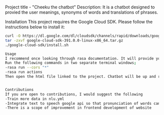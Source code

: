 Project title - "Cheeku the chatbot"
Description: It is a chatbot designed to provied the user meanings, synonyms of words and translations of phrases.

Installation
This project requires the Google Cloud SDK. Please follow the instructions below to install it:

```sh
curl -O https://dl.google.com/dl/cloudsdk/channels/rapid/downloads/google-cloud-sdk-391.0.0-linux-x86_64.tar.gz
tar -zxvf google-cloud-sdk-391.0.0-linux-x86_64.tar.gz
./google-cloud-sdk/install.sh

Usage
I recommend once looking through rasa documentation. It will provide you with an understanding of how the project works.For usinh the chatbot you can go through the following steps:
Run the following commands in two separate terminal windows;
-rasa run --cors "*"
-rasa run actions
Then open the html file linked to the project. Chatbot will be up and running in the default web browser.


Contributions
If you are open to contributions, I would suggest the following
-Train more data in nlu.yml
-Integrate text to speech google api so that pronunciation of words can be done
-There is a scope of improvement in frontend development of website

